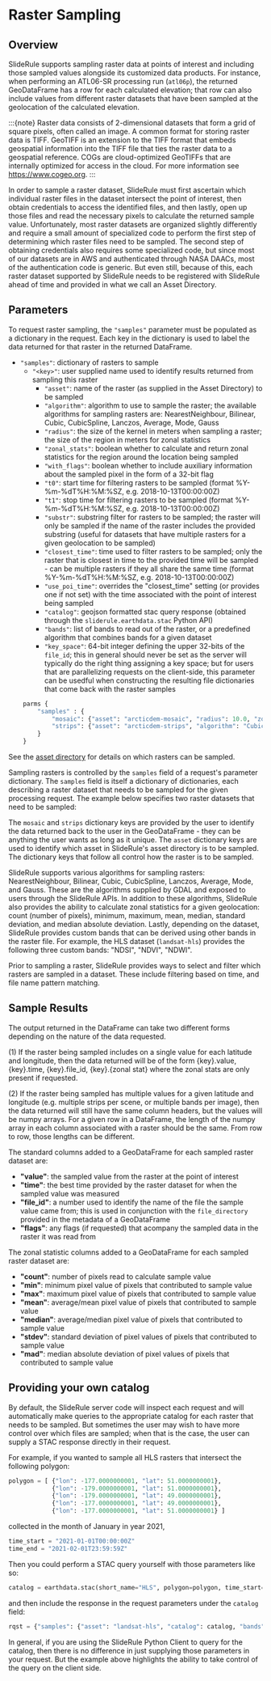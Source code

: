 # Raster Sampling

## Overview

SlideRule supports sampling raster data at points of interest and including those sampled values alongside its customized data products.  For instance, when performing an ATL06-SR processing run (`atl06p`), the returned GeoDataFrame has a row for each calculated elevation; that row can also include values from different raster datasets that have been sampled at the geolocation of the calculated elevation.

:::{note}
Raster data consists of 2-dimensional datasets that form a grid of square pixels, often called an image.  A common format for storing raster data is TIFF.  GeoTIFF is an extension to the TIFF format that embeds geospatial information into the TIFF file that ties the raster data to a geospatial reference.  COGs are cloud-optimized GeoTIFFs that are internally optimized for access in the cloud.  For more information see https://www.cogeo.org.
:::

In order to sample a raster dataset, SlideRule must first ascertain which individual raster files in the dataset intersect the point of interest, then obtain credentials to access the identified files, and then lastly, open up those files and read the necessary pixels to calculate the returned sample value.  Unfortunately, most raster datasets are organized slightly differently and require a small amount of specialized code to perform the first step of determining which raster files need to be sampled.  The second step of obtaining credentials also requires some specialized code, but since most of our datasets are in AWS and authenticated through NASA DAACs, most of the authentication code is generic.  But even still, because of this, each raster dataset supported by SlideRule needs to be registered with SlideRule ahead of time and provided in what we call an Asset Directory.

## Parameters

To request raster sampling, the ``"samples"`` parameter must be populated as a dictionary in the request.  Each key in the dictionary is used to label the data returned for that raster in the returned DataFrame.

* ``"samples"``: dictionary of rasters to sample
    - ``"<key>"``: user supplied name used to identify results returned from sampling this raster
        - ``"asset"``: name of the raster (as supplied in the Asset Directory) to be sampled
        - ``"algorithm"``: algorithm to use to sample the raster; the available algorithms for sampling rasters are: NearestNeighbour, Bilinear, Cubic, CubicSpline, Lanczos, Average, Mode, Gauss
        - ``"radius"``: the size of the kernel in meters when sampling a raster; the size of the region in meters for zonal statistics
        - ``"zonal_stats"``: boolean whether to calculate and return zonal statistics for the region around the location being sampled
        - ``"with_flags"``: boolean whether to include auxiliary information about the sampled pixel in the form of a 32-bit flag
        - ``"t0"``: start time for filtering rasters to be sampled (format %Y-%m-%dT%H:%M:%SZ, e.g. 2018-10-13T00:00:00Z)
        - ``"t1"``: stop time for filtering rasters to be sampled (format %Y-%m-%dT%H:%M:%SZ, e.g. 2018-10-13T00:00:00Z)
        - ``"substr"``: substring filter for rasters to be sampled; the raster will only be sampled if the name of the raster includes the provided substring (useful for datasets that have multiple rasters for a given geolocation to be sampled)
        - ``"closest_time"``: time used to filter rasters to be sampled; only the raster that is closest in time to the provided time will be sampled - can be multiple rasters if they all share the same time (format %Y-%m-%dT%H:%M:%SZ, e.g. 2018-10-13T00:00:00Z)
        - ``"use_poi_time"``: overrides the "closest_time" setting (or provides one if not set) with the time associated with the point of interest being sampled
        - ``"catalog"``: geojson formatted stac query response (obtained through the `sliderule.earthdata.stac` Python API)
        - ``"bands"``: list of bands to read out of the raster, or a predefined algorithm that combines bands for a given dataset
        - ``"key_space"``: 64-bit integer defining the upper 32-bits of the ``file_id``; this in general should never be set as the server will typically do the right thing assigning a key space;   but for users that are parallelizing requests on the client-side, this parameter can be usedful when constructing the resulting file dictionaries that come back with the raster samples

```Python
    parms {
        "samples" : {
            "mosaic": {"asset": "arcticdem-mosaic", "radius": 10.0, "zonal_stats": True},
            "strips": {"asset": "arcticdem-strips", "algorithm": "CubicSpline"}
        }
    }
```

See the [asset directory](https://github.com/SlideRuleEarth/sliderule/blob/main/targets/slideruleearth-aws/asset_directory.csv) for details on which rasters can be sampled.

Sampling rasters is controlled by the `samples` field of a request's parameter dictionary.  The `samples` field is itself a dictionary of dictionaries, each describing a raster dataset that needs to be sampled for the given processing request.  The example below specifies two raster datasets that need to be sampled:

The `mosaic` and `strips` dictionary keys are provided by the user to identify the data returned back to the user in the GeoDataFrame - they can be anything the user wants as long as it unique.  The `asset` dictionary keys are used to identify which asset in SlideRule's asset directory is to be sampled.  The dictionary keys that follow all control how the raster is to be sampled.

SlideRule supports various algorithms for sampling rasters: NearestNeighbour, Bilinear, Cubic, CubicSpline, Lanczos, Average, Mode, and Gauss.  These are the algorithms supplied by GDAL and exposed to users through the SlideRule APIs.  In addition to these algorithms, SlideRule also provides the ability to calculate zonal statistics for a given geolocation: count (number of pixels), minimum, maximum, mean, median, standard deviation, and median absolute deviation. Lastly, depending on the dataset, SlideRule provides custom bands that can be derived using other bands in the raster file.  For example, the HLS dataset (`landsat-hls`) provides the following three custom bands: "NDSI", "NDVI", "NDWI".

Prior to sampling a raster, SlideRule provides ways to select and filter which rasters are sampled in a dataset.  These include filtering based on time, and file name pattern matching.

## Sample Results

The output returned in the DataFrame can take two different forms depending on the nature of the data requested.

(1) If the raster being sampled includes on a single value for each latitude and longitude, then the data returned will be of the form {key}.value, {key}.time, {key}.file_id, {key}.{zonal stat} where the zonal stats are only present if requested.

(2) If the raster being sampled has multiple values for a given latitude and longitude (e.g. multiple strips per scene, or multiple bands per image), then the data returned will still have the same column headers, but the values will be numpy arrays.  For a given row in a DataFrame, the length of the numpy array in each column associated with a raster should be the same.  From row to row, those lengths can be different.

The standard columns added to a GeoDataFrame for each sampled raster dataset are:

- __"value"__: the sampled value from the raster at the point of interest
- __"time"__: the best time provided by the raster dataset for when the sampled value was measured
- __"file_id"__: a number used to identify the name of the file the sample value came from; this is used in conjunction with the `file_directory` provided in the metadata of a GeoDataFrame
- __"flags"__: any flags (if requested) that acompany the sampled data in the raster it was read from

The zonal statistic columns added to a GeoDataFrame for each sampled raster dataset are:

- __"count"__: number of pixels read to calculate sample value
- __"min"__: minimum pixel value of pixels that contributed to sample value
- __"max"__: maximum pixel value of pixels that contributed to sample value
- __"mean"__: average/mean pixel value of pixels that contributed to sample value
- __"median"__: average/median pixel value of pixels that contributed to sample value
- __"stdev"__: standard deviation of pixel values of pixels that contributed to sample value
- __"mad"__: median absolute deviation of pixel values of pixels that contributed to sample value

## Providing your own catalog

By default, the SlideRule server code will inspect each request and will automatically make queries to the appropriate catalog for each raster that needs to be sampled. But sometimes the user may wish to have more control over which files are sampled; when that is the case, the user can supply a STAC response directly in their request.

For example, if you wanted to sample all HLS rasters that intersect the following polygon:
```python
polygon = [ {"lon": -177.0000000001, "lat": 51.0000000001},
            {"lon": -179.0000000001, "lat": 51.0000000001},
            {"lon": -179.0000000001, "lat": 49.0000000001},
            {"lon": -177.0000000001, "lat": 49.0000000001},
            {"lon": -177.0000000001, "lat": 51.0000000001} ]
```
collected in the month of January in year 2021,
```python
time_start = "2021-01-01T00:00:00Z"
time_end = "2021-02-01T23:59:59Z"
```
Then you could perform a STAC query yourself with those parameters like so:
```python
catalog = earthdata.stac(short_name="HLS", polygon=polygon, time_start=time_start, time_end=time_end, as_str=True)
```
and then include the response in the request parameters under the `catalog` field:
```python
rqst = {"samples": {"asset": "landsat-hls", "catalog": catalog, "bands": ["B02"]}}
```
In general, if you are using the SlideRule Python Client to query for the catalog, then there is no difference in just supplying those parameters in your request.  But the example above highlights the ability to take control of the query on the client side.